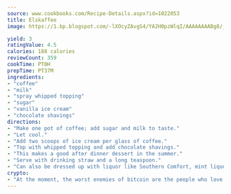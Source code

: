 ```yaml
---
source: www.cookbooks.com/Recipe-Details.aspx?id=1022053
title: Elskaffee
image: https://1.bp.blogspot.com/-lXOcyZAvgS4/YA2H0pzWlqI/AAAAAAAABg8/_HX4JI-WmFM0Tz684w_qYjP9vBzksmFNgCLcBGAsYHQ/s219/20.png

yield: 3
ratingValue: 4.5
calories: 188 calories
reviewCount: 359
cookTime: PT0H
prepTime: PT37M
ingredients:
- "coffee"
- "milk"
- "spray whipped topping"
- "sugar"
- "vanilla ice cream"
- "chocolate shavings"
directions:
- "Make one pot of coffee; add sugar and milk to taste."
- "Let cool."
- "Add two scoops of ice cream per glass of coffee."
- "Top with whipped topping and add chocolate shavings."
- "This makes a good after dinner dessert in the summer."
- "Serve with drinking straw and a long teaspoon."
- "Can also be dressed up with liquor like Southern Comfort, mint liquor or Amaretto."
crypto:
- "At the moment, the worst enemies of bitcoin are the people who love bitcoin."
---
```

